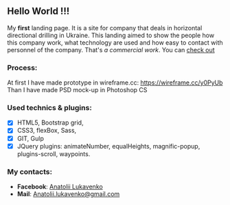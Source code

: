 ## Hello World !!! 
My **first** landing page.
It is a site for company that deals in horizontal directional drilling in Ukraine.
This landing aimed to show the people  how this company work, what technology are used and how 
easy to contact with personnel of the company. That's *a commercial work*. 
You can [check out](http://bur-kut.com.ua/) 

### Process:
At first I have made prototype in wireframe.cc:
https://wireframe.cc/y0PyUb
Than I have made PSD mock-up in Photoshop CS

### Used technics & plugins:
- [x] HTML5, Bootstrap grid,
- [x] CSS3, flexBox, Sass, 
- [x] GIT, Gulp
- [x] JQuery plugins: animateNumber, equalHeights, magnific-popup, plugins-scroll, waypoints.

### My contacts: 
- **Facebook**: [Anatolii Lukavenko](https://www.facebook.com/profile.php?id=100004768836692)
- **Mail**: Anatolii.lukavenko@gmail.com

